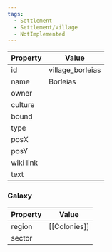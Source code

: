 ```yaml
---
tags:
  - Settlement
  - Settlement/Village
  - NotImplemented
---
```


| Property  | Value            |
| --------- | ---------------- |
| id        | village_borleias |
| name      | Borleias         |
| owner     |                  |
| culture   |                  |
| bound     |                  |
| type      |                  |
| posX      |                  |
| posY      |                  |
| wiki link |                  |
| text      |                  |

### Galaxy
| Property | Value        |
| -------- | ------------ |
| region   | [[Colonies]] |
| sector   |              |
